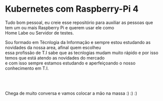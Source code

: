 # Kubernetes com Raspberry-Pi 4


Tudo bom pessoal, eu creie esse repositório para auxiliar as pessoas que tem um ou mais Raspberry Pi e querem usar ele como<br> 
Home Labe ou Servidor de testes.<br>

Sou formado em Técnlogia da Informação e sempre estou estudando as novidades da nossa area, afinal quem escolheu<br> 
essa profissão de T.I sabe que as tecnlogias mudam muito rápido e por isso temos que está atendo as novidades do mercado<br> 
e com isso sempre estamos estudando e aperfeiçoando o nosso conhecimento em T.I.<br>
<br>
<br>
<br>

Chega de muito conversa e vamos colocar a mão na massa :) :) :)


